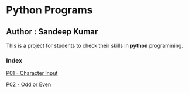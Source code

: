 #  Python Programs
## Author : Sandeep Kumar
This is a project for students to check their skills in **python** programming.
### Index

[P01 - Character Input](characterinput.md)

[P02 - Odd or Even](oddoreven.md)
